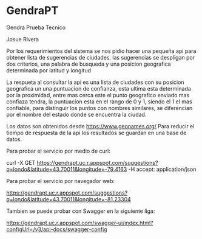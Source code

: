 # GendraPT
Gendra Prueba Tecnico 

Josue Rivera

Por los requerimientos del sistema se nos pidio hacer una pequeña api para obtener lista de sugerencias de ciudades,
las sugerencias se despligan por dos criterios, una palabra de busqueda y una posicion geografica determinada por latitud y longitud

La respueta al consultar la api es una lista de ciudades con su posicion geografica un una puntuacion de confianza, esta ultima esta determinada por la proximidad, entre mas cerca este el punto geografico enviado mas confiaza tendra, la puntuacion esta en el rango de 0 y 1, siendo el 1 el mas confiable, para distinguir los puntos con nombres similares, se diferencian por el nombre del estado donde se encuentra la ciudad.

Los datos son obtenidos desde https://www.geonames.org/
Para reducir el tiempo de respuesta de la api los resultados se guardan en una base de datos.


Para probar  el servicio por medio de curl:

curl -X GET https://gendrapt.uc.r.appspot.com/suggestions?q=londo&latitude=43.70011&longitude=-79.4163 -H accept: application/json


Para probar el servicio por navegador web:

https://gendrapt.uc.r.appspot.com/suggestions?q=londo&latitude=43.70011&longitude=-81.23304

Tambien se puede probar con Swagger en la siguiente liga:

https://gendrapt.uc.r.appspot.com/swagger-ui/index.html?configUrl=/v3/api-docs/swagger-config